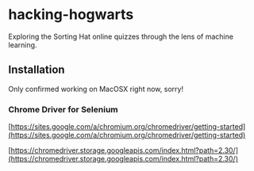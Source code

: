 # hacking-hogwarts
Exploring the Sorting Hat online quizzes through the lens of machine learning. 


## Installation

Only confirmed working on MacOSX right now, sorry!

### Chrome Driver for Selenium

[https://sites.google.com/a/chromium.org/chromedriver/getting-started](https://sites.google.com/a/chromium.org/chromedriver/getting-started)

[https://chromedriver.storage.googleapis.com/index.html?path=2.30/](https://chromedriver.storage.googleapis.com/index.html?path=2.30/)
